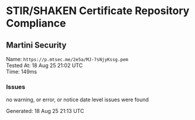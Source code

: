 # STIR/SHAKEN Certificate Repository Compliance

## Martini Security

Name: `https://p.mtsec.me/2e5a/MJ-7sNjyKssg.pem`\
Tested At: 18 Aug 25 21:02 UTC\
Time: 149ms

### Issues

no warning, or error, or notice date level issues were found

Generated: 18 Aug 25 21:13 UTC
